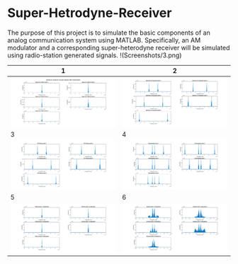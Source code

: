 # Super-Hetrodyne-Receiver
 The purpose of this project is to simulate the basic components of an analog communication system using MATLAB. Specifically, an AM modulator and a corresponding super-heterodyne receiver will be simulated using radio-station generated signals.
 !(Screenshots/3.png) 
 
| 1                                   | 2                                   | 
| ------------------------------------|------------------------------------ | 
| ![2](Screenshots/1.png)             | ![1](Screenshots/2.png)             |
| 3                                   | 4                                   | 
| ![1](Screenshots/4.png)             | ![2](Screenshots/5.png)             |
| 5                                   | 6                                   | 
| ![3](Screenshots/6.png)             | ![4](Screenshots/7.png)             |

